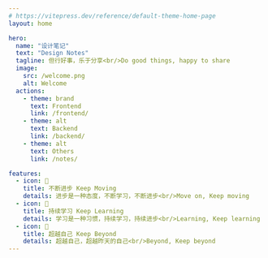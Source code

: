 ```yaml
---
# https://vitepress.dev/reference/default-theme-home-page
layout: home

hero:
  name: "设计笔记"
  text: "Design Notes"
  tagline: 但行好事，乐于分享<br/>Do good things, happy to share
  image:
    src: /welcome.png
    alt: Welcome
  actions:
    - theme: brand
      text: Frontend
      link: /frontend/
    - theme: alt
      text: Backend
      link: /backend/
    - theme: alt
      text: Others
      link: /notes/

features:
  - icon: 🚀
    title: 不断进步 Keep Moving
    details: 进步是一种态度，不断学习，不断进步<br/>Move on, Keep moving
  - icon: 📝
    title: 持续学习 Keep Learning
    details: 学习是一种习惯，持续学习，持续进步<br/>Learning, Keep learning
  - icon: 🌈
    title: 超越自己 Keep Beyond
    details: 超越自己，超越昨天的自己<br/>Beyond, Keep beyond
---
```

